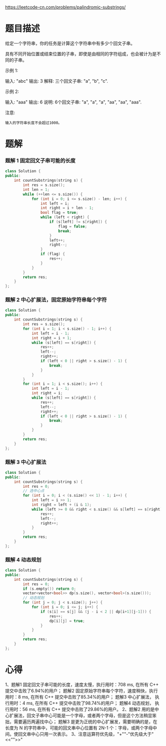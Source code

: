 https://leetcode-cn.com/problems/palindromic-substrings/
# 题目描述
给定一个字符串，你的任务是计算这个字符串中有多少个回文子串。

具有不同开始位置或结束位置的子串，即使是由相同的字符组成，也会被计为是不同的子串。

示例 1:

输入: "abc"
输出: 3
解释: 三个回文子串: "a", "b", "c".


示例 2:

输入: "aaa"
输出: 6
说明: 6个回文子串: "a", "a", "a", "aa", "aa", "aaa".


注意:

	输入的字符串长度不会超过1000。

# 题解
### 题解 1 固定回文子串可能的长度
```C++
class Solution {
public:
    int countSubstrings(string s) {
        int res = s.size();
        int len = 1;
        while (++len <= s.size()) {
            for (int i = 0; i <= s.size() - len; i++) {
                int left = i;
                int right = i + len - 1;
                bool flag = true;
                while (left < right) {
                    if (s[left] != s[right]) {
                        flag = false;
                        break;
                    }
                    left++;
                    right--;
                }
                if (flag) {
                    res++;
                }
            }
        }
        return res;
    }
};
```
### 题解 2 中心扩展法，固定原始字符串每个字符
```C++
class Solution {
public:
    int countSubstrings(string s) {
        int res = s.size();
        for (int i = 1; i < s.size() - 1; i++) {
            int left = i - 1;
            int right = i + 1;
            while (s[left] == s[right]) {
                res++;
                left--;
                right++;
                if (left < 0 || right > s.size() - 1) {
                    break;
                }
            }
        }
        for (int i = 1; i < s.size(); i++) {
            int left = i - 1;
            int right = i;
            while (s[left] == s[right]) {
                res++;
                left--;
                right++;
                if (left < 0 || right > s.size() - 1) {
                    break;
                }
            }
        }
        return res;
    }
};
```
### 题解 3 中心扩展法
```C++
class Solution {
public:
    int countSubstrings(string s) {
        int res = 0;
        // 选中心点
        for (int i = 0; i < (s.size() << 1) - 1; i++) {
            int left = i >> 1;
            int right = left + (i & 1);
            while (left >= 0 && right < s.size() && s[left] == s[right]) {
                res++;
                left--;
                right++;
            }
        }
        return res;
    }
};
```
### 题解 4 动态规划
```C++
class Solution {
public:
    int countSubstrings(string s) {
        int res = 0;
        if (s.empty()) return 0;
        vector<vector<bool>> dp(s.size(), vector<bool>(s.size()));
        // 动态规划
        for (int j = 0; j < s.size(); j++) {
            for (int i = 0; i <= j; i++) {
                if (s[i] == s[j] && (j - i < 2 || dp[i+1][j-1])) {
                    res++;
                    dp[i][j] = true;
                }
            }
        }
        return res;
    }
};
```

# 心得
1、题解1 固定回文子串可能的长度，速度太慢，执行用时：708 ms, 在所有 C++ 提交中击败了6.94%的用户；
   题解2 固定原始字符串每个字符，速度稍快，执行用时：8 ms, 在所有 C++ 提交中击败了85.34%的用户；
   题解3 中心扩展法，                    执行用时：4 ms, 在所有 C++ 提交中击败了98.74%的用户；
   题解4 动态规划，                      执行用时：56 ms, 在所有 C++ 提交中击败了29.86%的用户。
2、题解2 用的是中心扩展法，回文子串中心可能是一个字母，或者两个字母，但是这个方法稍显笨拙，需要遍历两遍找中心；
   题解3 是更为正统的中心扩展发，需要明确的是，在长度为 N 的字符串中，可能的回文串中心位置有 2N-1 个：字母，或两个字母中间。使回文串中心只用一次表示。
3、注意运算符优先级，"+""-"优先级大于"<<"">>" 
   
